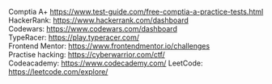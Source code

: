 Comptia A+ https://www.test-guide.com/free-comptia-a-practice-tests.html <br>
HackerRank: https://www.hackerrank.com/dashboard <br>
Codewars: https://www.codewars.com/dashboard <br>
TypeRacer: https://play.typeracer.com/ <br>
Frontend Mentor: https://www.frontendmentor.io/challenges <br>
Practise hacking: https://cyberwarrior.com/ctf/ <br>
Codeacademy: https://www.codecademy.com/
LeetCode: https://leetcode.com/explore/
